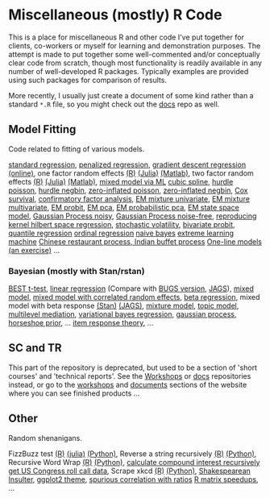 Miscellaneous (mostly) R Code
====================

This is a place for miscellaneous R and other code I've put together for clients, co-workers or myself for learning and demonstration purposes. The attempt is made to put together some well-commented and/or conceptually clear code from scratch, though most functionality is readily available in any number of well-developed R packages.  Typically examples are provided using such packages for comparison of results.

More recently, I usually just create a document of some kind rather than a standard `*.R` file, so you might check out the [docs](https://github.com/m-clark/docs) repo as well.


Model Fitting
-------------

Code related to fitting of various models. 

[standard regression](https://github.com/m-clark/Miscellaneous-R-Code/blob/master/ModelFitting/standardlm.R), 
[penalized regression](https://github.com/m-clark/Miscellaneous-R-Code/blob/master/ModelFitting/penalizedML.R), 
[gradient descent regression](https://github.com/m-clark/Miscellaneous-R-Code/blob/master/ModelFitting/lm_gradientdescent.R) [(online)](https://github.com/m-clark/Miscellaneous-R-Code/blob/master/ModelFitting/stochastic_gradientdescent.R), 
one factor random effects [(R)](https://github.com/m-clark/Miscellaneous-R-Code/blob/master/ModelFitting/onefactorRE.R) 
[(Julia)](https://github.com/m-clark/Miscellaneous-R-Code/blob/master/ModelFitting/onefactorRE.jl) 
[(Matlab)](https://github.com/m-clark/Miscellaneous-R-Code/blob/master/ModelFitting/onefactorRE.m), 
two factor random effects [(R)](https://github.com/m-clark/Miscellaneous-R-Code/blob/master/ModelFitting/twofactorRE.R) 
[(Julia)](https://github.com/m-clark/Miscellaneous-R-Code/blob/master/ModelFitting/twofactorRE.jl) 
[(Matlab)](https://github.com/m-clark/Miscellaneous-R-Code/blob/master/ModelFitting/twofactorRE.m), 
[mixed model via ML](https://m-clark.github.io/docs/mixedModels/mixedModelML.html)
[cubic spline](https://github.com/m-clark/Miscellaneous-R-Code/blob/master/ModelFitting/cubicsplines.R), 
[hurdle poisson](https://github.com/m-clark/Miscellaneous-R-Code/blob/master/ModelFitting/hurdle.R), 
[hurdle negbin](https://github.com/m-clark/Miscellaneous-R-Code/blob/master/ModelFitting/hurdle.R), 
[zero-inflated poisson](https://github.com/m-clark/Miscellaneous-R-Code/blob/master/ModelFitting/poiszeroinfl.R), 
[zero-inflated negbin](https://github.com/m-clark/Miscellaneous-R-Code/blob/master/ModelFitting/NBzeroinfl.R), 
[Cox survival](https://github.com/m-clark/Miscellaneous-R-Code/blob/master/ModelFitting/survivalCox.R),
[confirmatory factor analysis](https://github.com/m-clark/Miscellaneous-R-Code/blob/master/ModelFitting/cfa_ml.R),
[EM mixture univariate](https://github.com/m-clark/Miscellaneous-R-Code/blob/master/ModelFitting/EM%20Examples/EM%20Mixture.R),
[EM mixture multivariate](https://github.com/m-clark/Miscellaneous-R-Code/blob/master/ModelFitting/EM%20Examples/EM%20Mixture%20MV.R),
[EM probit](https://github.com/m-clark/Miscellaneous-R-Code/blob/master/ModelFitting/EM%20Examples/EM%20algorithm%20for%20probit%20example.R),
[EM pca](https://github.com/m-clark/Miscellaneous-R-Code/blob/master/ModelFitting/EM%20Examples/EM%20for%20pca.R),
[EM probabilistic pca](https://github.com/m-clark/Miscellaneous-R-Code/blob/master/ModelFitting/EM%20Examples/EM%20algorithm%20for%20ppca.R),
[EM state space model](https://github.com/m-clark/Miscellaneous-R-Code/blob/master/ModelFitting/EM%20Examples/EM%20for%20state%20space%20unobserved%20components.R),
[Gaussian Process noisy](https://github.com/m-clark/Miscellaneous-R-Code/blob/master/ModelFitting/gp%20Examples/gaussianprocessNoisy.R),
[Gaussian Process noise-free](https://github.com/m-clark/Miscellaneous-R-Code/blob/master/ModelFitting/gp%20Examples/gaussianprocessNoiseFree.R), 
[reproducing kernel hilbert space regression](https://github.com/m-clark/Miscellaneous-R-Code/blob/master/ModelFitting/RKHSReg/RKHSReg.md), 
[stochastic volatility](https://github.com/m-clark/Miscellaneous-R-Code/blob/master/ModelFitting/stochasticVolatility.R),
[bivariate probit](https://github.com/m-clark/Miscellaneous-R-Code/blob/master/ModelFitting/bivariateProbit.R),
[quantile regression](http://htmlpreview.github.io/?https://github.com/m-clark/Miscellaneous-R-Code/blob/master/ModelFitting/quantileRegression.html)
[ordinal regression](https://github.com/m-clark/Miscellaneous-R-Code/blob/master/ModelFitting/ordinal_regression.R)
[naive bayes](https://github.com/m-clark/Miscellaneous-R-Code/blob/master/ModelFitting/naivebayes.R)
[extreme learning machine](https://github.com/m-clark/Miscellaneous-R-Code/blob/master/ModelFitting/elm.R)
[Chinese restaurant process, Indian buffet process](https://github.com/m-clark/Miscellaneous-R-Code/blob/master/ModelFitting/crp.R)
[One-line models (an exercise)](https://github.com/m-clark/Miscellaneous-R-Code/blob/master/ModelFitting/one_line_models.R)
...


### Bayesian (mostly with Stan/rstan)

[BEST t-test](https://github.com/m-clark/Miscellaneous-R-Code/blob/master/ModelFitting/Bayesian/rstant_testBEST.R),
[linear regression](https://github.com/m-clark/Miscellaneous-R-Code/blob/master/ModelFitting/Bayesian/rstan_linregwithprior.R)
(Compare with [BUGS version](https://github.com/m-clark/Miscellaneous-R-Code/blob/master/ModelFitting/Bayesian/bugs_linreg.R), [JAGS](https://github.com/m-clark/Miscellaneous-R-Code/blob/master/ModelFitting/Bayesian/jags_linreg.R)),
[mixed model](https://github.com/m-clark/Miscellaneous-R-Code/blob/master/ModelFitting/Bayesian/rstan_MixedModelSleepstudy.R), 
[mixed model with correlated random effects](https://github.com/m-clark/Miscellaneous-R-Code/blob/master/ModelFitting/Bayesian/rstan_MixedModelSleepstudy_withREcorrelation.R), 
[beta regression](https://github.com/m-clark/Miscellaneous-R-Code/blob/master/ModelFitting/Bayesian/rstanBetaRegression.R),
mixed model with beta response [(Stan)](https://github.com/m-clark/Miscellaneous-R-Code/blob/master/ModelFitting/Bayesian/rstan_MixedModelBetaRegression.R) [(JAGS)](https://github.com/m-clark/Miscellaneous-R-Code/blob/master/ModelFitting/Bayesian/jags_MixedModelBetaRegression.R),
[mixture model](https://github.com/m-clark/Miscellaneous-R-Code/blob/master/ModelFitting/Bayesian/rstan_MixtureModel.R),
[topic model](https://github.com/m-clark/Miscellaneous-R-Code/blob/master/ModelFitting/Bayesian/topicModelgibbs.R),
[multilevel mediation](https://github.com/m-clark/Miscellaneous-R-Code/blob/master/ModelFitting/Bayesian/rstan_multilevelMediation.R), 
[variational bayes regression](https://github.com/m-clark/Miscellaneous-R-Code/blob/master/ModelFitting/Bayesian/variationalBayesRegression.Rmd), 
[gaussian process](https://github.com/m-clark/Miscellaneous-R-Code/blob/master/ModelFitting//gp%20Examples/gaussianProcessStan.Rmd),
[horseshoe prior](https://github.com/m-clark/Miscellaneous-R-Code/blob/master/ModelFitting/Bayesian/horseshoe/README.md), ...
[item response theory](https://github.com/m-clark/Miscellaneous-R-Code/blob/master/ModelFitting/Bayesian/StanBugsJags/IRT_models), ...


SC and TR
---------

This part of the repository is deprecated, but used to be a section of 'short courses' and 'technical reports'.  See the [Workshops](https://github.com/m-clark/Workshops) or [docs](https://github.com/m-clark/docs) repositories instead, or go to the [workshops](http://m-clark.github.io/workshops/) and [documents](http://m-clark.github.io/documents/) sections of the website where you can see finished products ...


Other
-----

Random shenanigans.

FizzBuzz test [(R)](https://github.com/m-clark/Miscellaneous-R-Code/blob/master/Other/fizzbuzz.R) [(julia)](https://github.com/m-clark/Miscellaneous-R-Code/blob/master/Other/fizzbuzz.jl) [(Python)](https://github.com/m-clark/Miscellaneous-R-Code/blob/master/Other/fizzbuzz.py),
Reverse a string recursively [(R)](https://github.com/m-clark/Miscellaneous-R-Code/blob/master/Other/Programming_Shenanigans/stringReverseRecursively.R) [(Python)](https://github.com/m-clark/Miscellaneous-R-Code/blob/master/Other/Programming_Shenanigans/stringReverseRecursively.py),
Recursive Word Wrap [(R)](https://github.com/m-clark/Miscellaneous-R-Code/blob/master/Other/Programming_Shenanigans/wordWrap.R) [(Python)](https://github.com/m-clark/Miscellaneous-R-Code/blob/master/Other/Programming_Shenanigans/wordWrap.py),
[calculate compound interest recursively](https://github.com/m-clark/Miscellaneous-R-Code/blob/master/Other/Programming_Shenanigans/compound.R)
[get US Congress roll call data](https://github.com/m-clark/Miscellaneous-R-Code/blob/master/Other/getRollCall.R),
Scrape xkcd [(R)](https://github.com/m-clark/Miscellaneous-R-Code/blob/master/Other/xkcdscrape.R) [(Python)](https://github.com/m-clark/Miscellaneous-R-Code/blob/master/Other/xkcdscrape.py), 
[Shakespearean Insulter](https://github.com/m-clark/Miscellaneous-R-Code/blob/master/Other/shakespeareanInsulter.R), 
[ggplot2 theme](https://github.com/m-clark/Miscellaneous-R-Code/blob/master/Other/ggtheme.R),
[spurious correlation with ratios](https://github.com/m-clark/Miscellaneous-R-Code/blob/master/Other/spuriousCorrelationwithRatios.R)
[R matrix speedups](https://github.com/m-clark/Miscellaneous-R-Code/blob/master/Other/Programming_Shenanigans/matrixOperations.md), ...



